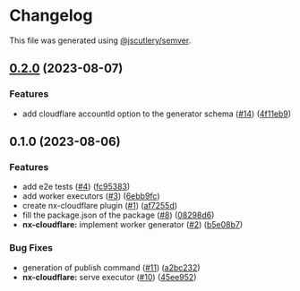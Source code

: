 # Changelog

This file was generated using [@jscutlery/semver](https://github.com/jscutlery/semver).

## [0.2.0](https://github.com/naxodev/oss/compare/v0.1.0...v0.2.0) (2023-08-07)


### Features

* add cloudflare accountId option to the generator schema ([#14](https://github.com/naxodev/oss/issues/14)) ([4f11eb9](https://github.com/naxodev/oss/commit/4f11eb96680da51a85bbf85f2795d659ab9777e9))

## 0.1.0 (2023-08-06)


### Features

* add e2e tests ([#4](https://github.com/naxodev/oss/issues/4)) ([fc95383](https://github.com/naxodev/oss/commit/fc95383f30c5200ec3db2c49589371f466c038e4))
* add worker executors ([#3](https://github.com/naxodev/oss/issues/3)) ([6ebb9fc](https://github.com/naxodev/oss/commit/6ebb9fc2fdf83c724406c66b659a14fe2aaa4230))
* create nx-cloudflare plugin ([#1](https://github.com/naxodev/oss/issues/1)) ([af7255d](https://github.com/naxodev/oss/commit/af7255d5c14f669f962e9162d916585f10057c5a))
* fill the package.json of the package ([#8](https://github.com/naxodev/oss/issues/8)) ([08298d6](https://github.com/naxodev/oss/commit/08298d6439912ef0a0b69384b87a291026498e9e))
* **nx-cloudflare:** implement worker generator ([#2](https://github.com/naxodev/oss/issues/2)) ([b5e08b7](https://github.com/naxodev/oss/commit/b5e08b7ea2ae552fb4a8a3a8dd0471ffae2a505d))


### Bug Fixes

* generation of publish command ([#11](https://github.com/naxodev/oss/issues/11)) ([a2bc232](https://github.com/naxodev/oss/commit/a2bc232ea29408d3b046b6d1154eab5fc88725e3))
* **nx-cloudflare:** serve executor ([#10](https://github.com/naxodev/oss/issues/10)) ([45ee952](https://github.com/naxodev/oss/commit/45ee9524becdf8c4eaa6ea5cf40e827370f3bbef))
